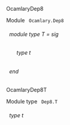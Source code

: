 OcamlaryDep8

 Module `` Ocamlary.Dep8`` 
<a id="module-type-T"></a>
###### &nbsp; module type T = sig

<a id="type-t"></a>
###### &nbsp; &nbsp; &nbsp; &nbsp;type t


###### &nbsp; end


OcamlaryDep8T

 Module type `` Dep8.T`` 
<a id="type-t"></a>
###### &nbsp; type t

